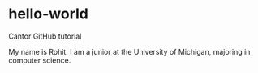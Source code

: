# hello-world
Cantor GitHub tutorial

My name is Rohit. I am a junior at the University of Michigan, majoring in computer science.
